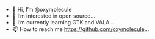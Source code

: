- 👋 Hi, I’m @oxymolecule
- 👀 I’m interested in open source...
- 🌱 I’m currently learning GTK and VALA...
- 📫 How to reach me https://github.com/oxymolecule...

<!---
oxymolecule/oxymolecule is a ✨ special ✨ repository because its `README.md` (this file) appears on your GitHub profile.
You can click the Preview link to take a look at your changes.
--->
